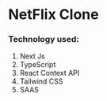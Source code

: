 # NetFlix Clone

### Technology used: 
1. Next Js
2. TypeScript
3. React Context API
4. Tailwind CSS
5. SAAS
